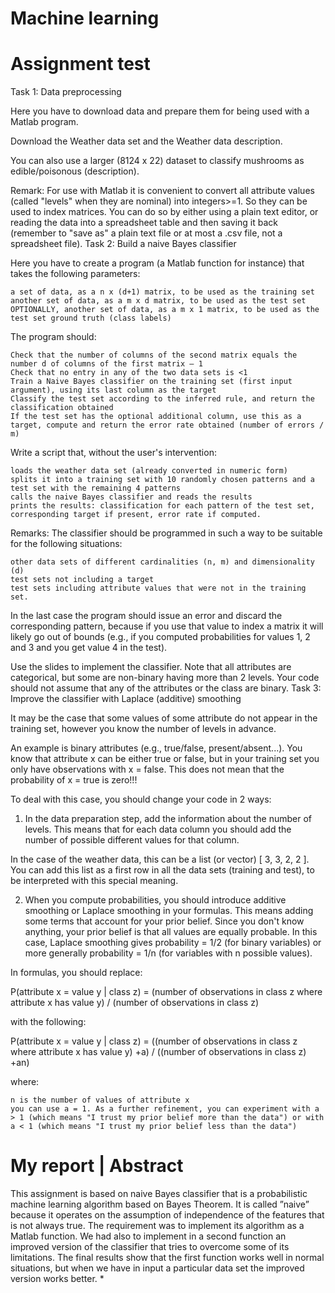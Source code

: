 # Machine learning

# Assignment test

Task 1: Data preprocessing

Here you have to download data and prepare them for being used with a Matlab program.

Download the Weather data set and the Weather data description.

You can also use a larger (8124 x 22) dataset to classify mushrooms as edible/poisonous (description).

Remark: For use with Matlab it is convenient to convert all attribute values (called "levels" when they are nominal) into integers>=1. So they can be used to index matrices. You can do so by either using a plain text editor, or reading the data into a spreadsheet table and then saving it back (remember to "save as" a plain text file or at most a .csv file, not a spreadsheet file).
Task 2: Build a naive Bayes classifier

Here you have to create a program (a Matlab function for instance) that takes the following parameters:

    a set of data, as a n x (d+1) matrix, to be used as the training set
    another set of data, as a m x d matrix, to be used as the test set
    OPTIONALLY, another set of data, as a m x 1 matrix, to be used as the test set ground truth (class labels)

The program should:

    Check that the number of columns of the second matrix equals the number d of columns of the first matrix – 1
    Check that no entry in any of the two data sets is <1
    Train a Naive Bayes classifier on the training set (first input argument), using its last column as the target
    Classify the test set according to the inferred rule, and return the classification obtained
    If the test set has the optional additional column, use this as a target, compute and return the error rate obtained (number of errors / m)

Write a script that, without the user's intervention:

    loads the weather data set (already converted in numeric form)
    splits it into a training set with 10 randomly chosen patterns and a test set with the remaining 4 patterns
    calls the naive Bayes classifier and reads the results
    prints the results: classification for each pattern of the test set, corresponding target if present, error rate if computed.

Remarks: The classifier should be programmed in such a way to be suitable for the following situations:

    other data sets of different cardinalities (n, m) and dimensionality (d)
    test sets not including a target
    test sets including attribute values that were not in the training set.

In the last case the program should issue an error and discard the corresponding pattern, because if you use that value to index a matrix it will likely go out of bounds (e.g., if you computed probabilities for values 1, 2 and 3 and you get value 4 in the test).

Use the slides to implement the classifier. Note that all attributes are categorical, but some are non-binary having more than 2 levels. Your code should not assume that any of the attributes or the class are binary.
Task 3: Improve the classifier with Laplace (additive) smoothing

It may be the case that some values of some attribute do not appear in the training set, however you know the number of levels in advance.

An example is binary attributes (e.g., true/false, present/absent...). You know that attribute x can be either true or false, but in your training set you only have observations with x = false. This does not mean that the probability of x = true is zero!!!

To deal with this case, you should change your code in 2 ways:

1) In the data preparation step, add the information about the number of levels. This means that for each data column you should add the number of possible different values for that column.

In the case of the weather data, this can be a list (or vector) [ 3, 3, 2, 2 ]. You can add this list as a first row in all the data sets (training and test), to be interpreted with this special meaning.

2) When you compute probabilities, you should introduce additive smoothing or Laplace smoothing in your formulas. This means adding some terms that account for your prior belief. Since you don't know anything, your prior belief is that all values are equally probable. In this case, Laplace smoothing gives probability = 1/2 (for binary variables) or more generally probability = 1/n (for variables with n possible values).

In formulas, you should replace:

P(attribute x = value y | class z) =
   (number of observations in class z where attribute x has value y) / (number of observations in class z)

with the following:

P(attribute x = value y | class z) =
   ((number of observations in class z where attribute x has value y) +a) / ((number of observations in class z) +an)

where:

    n is the number of values of attribute x
    you can use a = 1. As a further refinement, you can experiment with a > 1 (which means "I trust my prior belief more than the data") or with a < 1 (which means "I trust my prior belief less than the data")
    
# My report | Abstract
This assignment is based on naive Bayes classifier that is a probabilistic machine learning
algorithm based on Bayes Theorem. It is called ”naive” because it operates on the assumption
of independence of the features that is not always true. The requirement was to implement its
algorithm as a Matlab function. We had also to implement in a second function an improved
version of the classifier that tries to overcome some of its limitations. The final results show
that the first function works well in normal situations, but when we have in input a particular
data set the improved version works better. *
